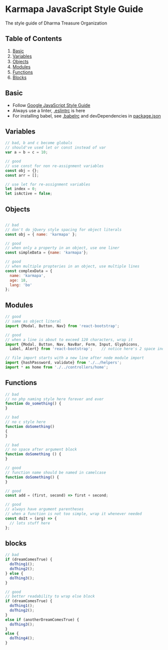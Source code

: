 # Karmapa JavaScript Style Guide
The style guide of Dharma Treasure Organization

## Table of Contents

  1. [Basic](#basic)
  2. [Variables](#variables)
  3. [Objects](#objects)
  4. [Modules](#modules)
  5. [Functions](#functions)
  6. [Blocks](#blocks)

## Basic
 - Follow [Google JavaScript Style Guide](https://google.github.io/styleguide/javascriptguide.xml)
 - Always use a linter, [.eslintrc](https://github.com/karmapa17/style-guide/blob/master/.eslintrc) is here
 - For installing babel, see [.babelrc](https://github.com/karmapa17/style-guide/blob/master/.babelrc) and devDependencies in [package.json](https://github.com/karmapa17/style-guide/blob/master/package.json)

## Variables

```javascript
// bad, b and c become globals
// should've used let or const instead of var
var a = b = c = 10;

// good
// use const for non re-assignment variables
const obj = {};
const arr = [];

// use let for re-assignment variables
let index = 0;
let isActive = false;
```

## Objects

```javascript

// bad
// don't do jQuery style spacing for object literals
const obj = { name: 'karmapa' };

// good
// when only a property in an object, use one liner
const simpleData = {name: 'karmapa'};

// good
// when multiple propteries in an object, use multiple lines
const complexData = {
  name: 'karmapa',
  age: 18,
  lang: 'bo'
};

```
## Modules

```javascript
// good
// same as object literal
import {Modal, Button, Nav} from 'react-bootstrap';

// good
// when a line is about to exceed 120 characters, wrap it
import {Modal, Button, Nav, NavBar, Form, Input, Glyphicons,
  Label, Alert} from 'react-bootstrap';    // notice here's 2 space indent at the second line

// file import starts with a new line after node module import
import {hashPassword, validate} from './../helpers';
import * as home from './../controllers/home';
```

## Functions

```javascript
// bad
// no php naming style here forever and ever
function do_something() {
}

// bad
// no c style here
function doSomething()
{
}

// bad
// no space after argument block
function doSomething () {
}

// good
// function name should be named in camelcase
function doSomething() {
}

// good
const add = (first, second) => first + second;

// good
// always have argument parentheses
// when a function is not too simple, wrap it whenever needed
const doIt = (arg) => {
  // lots stuff here
};
```

## blocks
```javascript
// bad
if (dreamComesTrue) {
  doThing1();
  doThing2();
} else {
  doThing3();
}

// good
// better readability to wrap else block
if (dreamComesTrue) {
  doThing1();
  doThing2();
}
else if (anotherDreamComesTrue) {
  doThing3();
}
else {
  doThing4();
}
```
